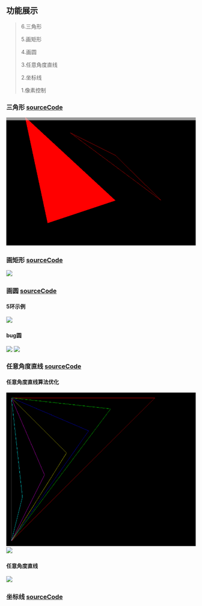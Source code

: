 ## 功能展示

> 6.三角形
>
> 5.画矩形
>
> 4.画圆
>
> 3.任意角度直线
>
> 2.坐标线
>
> 1.像素控制



### 三角形 [sourceCode](../test/coordinate_line/test_triangle.cpp)

![](images/test_pic/tugui_triangle.png)


### 画矩形 [sourceCode](../test/rectangle/test_rectangle.cpp)

![](images/test_pic/test_rectangle.png)



### 画圆 [sourceCode](../test/circle/test_circle.cpp)

#### 5环示例

![](images/test_pic/test_circle.png)

#### bug圆

![](images/test_pic/test_circle_fail.png)
![](images/test_pic/test_circle_fail2.png)

### 任意角度直线 [sourceCode](../test/straight_line/test_straight_line.cpp)

#### 任意角度直线算法优化 

![](images/test_pic/straight_line_optimize2.png)
![](images/test_pic/straight_line_optimize1.png)

#### 任意角度直线

![](images/test_pic/straight_line.png)


### 坐标线 [sourceCode](../test/coordinate_line/test_coordinate_line.cpp)

